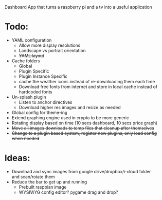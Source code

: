 Dashboard App that turns a raspberry pi and a tv into a useful application


# Todo:
 - YAML configuration 
     - Allow more display resolutions
     - Landscape vs portrait orientation
     - ~~YAML layout~~
 - Cache folders
     - Global
     - Plugin Specific
     - Plugin Instance Specific
     - cache the weather icons instead of re-downloading them each time
     - Download free fonts from internet and store in local cache instead of hardcoded fonts
 - Un-splash plugin
     - Listen to anchor directives
     - Download higher res images and resize as needed
 - Global config for theme-ing
 - Extend graphing engine used in crypto to be more generic
 - Rotating display based on time (10 secs dashboard, 10 secs price graph)
 - ~~Move all images downloads to temp files that cleanup after themselves~~
 - ~~Change to a plugin based system, register now plugins, only load config when needed~~
 
 
# Ideas:
 - Download and sync images from google drive/dropbox/i-cloud folder and scan/rotate them  
 - Reduce the bar to get up and running
    - Prebuilt raspbian image
    - WYSIWYG config editor? pygame drag and drop?

 


  
  